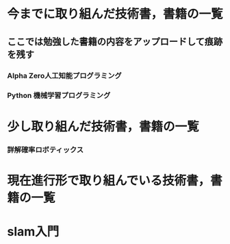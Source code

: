 # 今までに取り組んだ技術書，書籍の一覧         

## ここでは勉強した書籍の内容をアップロードして痕跡を残す
    
### Alpha Zero人工知能プログラミング

### Python 機械学習プログラミング

# 少し取り組んだ技術書，書籍の一覧
### 詳解確率ロボティックス
# 現在進行形で取り組んでいる技術書，書籍の一覧

# slam入門
